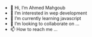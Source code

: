 - 👋 Hi, I’m Ahmed Mahgoub
- 👀 I’m interested in wep development
- 🌱 I’m currently learning javascript
- 💞️ I’m looking to collaborate on ...
- 📫 How to reach me ...

<!---
Mahgoub74/Mahgoub74 is a ✨ special ✨ repository because its `README.md` (this file) appears on your GitHub profile.
You can click the Preview link to take a look at your changes.
--->
